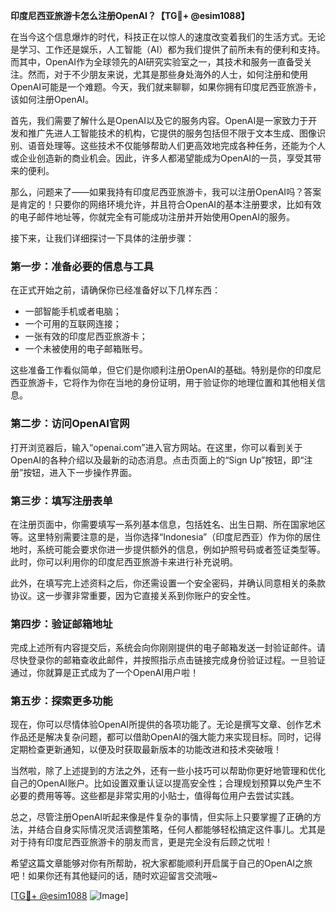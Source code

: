 **印度尼西亚旅游卡怎么注册OpenAI？【TG💪+ @esim1088】**

在当今这个信息爆炸的时代，科技正在以惊人的速度改变着我们的生活方式。无论是学习、工作还是娱乐，人工智能（AI）都为我们提供了前所未有的便利和支持。而其中，OpenAI作为全球领先的AI研究实验室之一，其技术和服务一直备受关注。然而，对于不少朋友来说，尤其是那些身处海外的人士，如何注册和使用OpenAI可能是一个难题。今天，我们就来聊聊，如果你拥有印度尼西亚旅游卡，该如何注册OpenAI。

首先，我们需要了解什么是OpenAI以及它的服务内容。OpenAI是一家致力于开发和推广先进人工智能技术的机构，它提供的服务包括但不限于文本生成、图像识别、语音处理等。这些技术不仅能够帮助人们更高效地完成各种任务，还能为个人或企业创造新的商业机会。因此，许多人都渴望能成为OpenAI的一员，享受其带来的便利。

那么，问题来了——如果我持有印度尼西亚旅游卡，我可以注册OpenAI吗？答案是肯定的！只要你的网络环境允许，并且符合OpenAI的基本注册要求，比如有效的电子邮件地址等，你就完全有可能成功注册并开始使用OpenAI的服务。

接下来，让我们详细探讨一下具体的注册步骤：

### 第一步：准备必要的信息与工具

在正式开始之前，请确保你已经准备好以下几样东西：
- 一部智能手机或者电脑；
- 一个可用的互联网连接；
- 一张有效的印度尼西亚旅游卡；
- 一个未被使用的电子邮箱账号。

这些准备工作看似简单，但它们是你顺利注册OpenAI的基础。特别是你的印度尼西亚旅游卡，它将作为你在当地的身份证明，用于验证你的地理位置和其他相关信息。

### 第二步：访问OpenAI官网

打开浏览器后，输入“openai.com”进入官方网站。在这里，你可以看到关于OpenAI的各种介绍以及最新的动态消息。点击页面上的“Sign Up”按钮，即“注册”按钮，进入下一步操作界面。

### 第三步：填写注册表单

在注册页面中，你需要填写一系列基本信息，包括姓名、出生日期、所在国家地区等。这里特别需要注意的是，当你选择“Indonesia”（印度尼西亚）作为你的居住地时，系统可能会要求你进一步提供额外的信息，例如护照号码或者签证类型等。此时，你可以利用你的印度尼西亚旅游卡来进行补充说明。

此外，在填写完上述资料之后，你还需设置一个安全密码，并确认同意相关的条款协议。这一步骤非常重要，因为它直接关系到你账户的安全性。

### 第四步：验证邮箱地址

完成上述所有内容提交后，系统会向你刚刚提供的电子邮箱发送一封验证邮件。请尽快登录你的邮箱查收此邮件，并按照指示点击链接完成身份验证过程。一旦验证通过，你就算是正式成为了一个OpenAI用户啦！

### 第五步：探索更多功能

现在，你可以尽情体验OpenAI所提供的各项功能了。无论是撰写文章、创作艺术作品还是解决复杂问题，都可以借助OpenAI的强大能力来实现目标。同时，记得定期检查更新通知，以便及时获取最新版本的功能改进和技术突破哦！

当然啦，除了上述提到的方法之外，还有一些小技巧可以帮助你更好地管理和优化自己的OpenAI账户。比如设置双重认证以提高安全性；合理规划预算以免产生不必要的费用等等。这些都是非常实用的小贴士，值得每位用户去尝试实践。

总之，尽管注册OpenAI听起来像是件复杂的事情，但实际上只要掌握了正确的方法，并结合自身实际情况灵活调整策略，任何人都能够轻松搞定这件事儿。尤其是对于持有印度尼西亚旅游卡的朋友而言，更是完全没有后顾之忧啦！

希望这篇文章能够对你有所帮助，祝大家都能顺利开启属于自己的OpenAI之旅吧！如果你还有其他疑问的话，随时欢迎留言交流哦~

[[TG💪+ @esim1088](https://t.me/s/esim1088) ![Image](https://i.postimg.cc/4NQfJmqS/Snipaste-2025-05-13-00-14-12.png)]